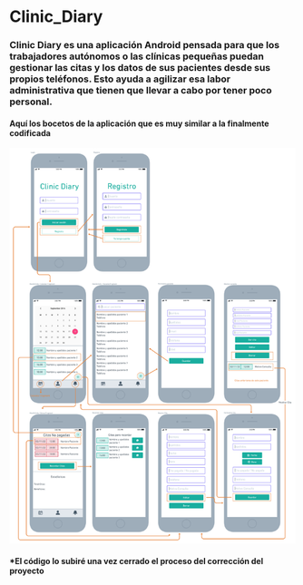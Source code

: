 # Clinic_Diary

### Clinic Diary es una aplicación Android pensada para que los trabajadores autónomos o las clínicas pequeñas puedan gestionar las citas y los datos de sus pacientes desde sus propios teléfonos. Esto ayuda a agilizar esa labor administrativa que tienen que llevar a cabo por tener poco personal.

#### Aquí los bocetos de la aplicación que es muy similar a la finalmente codificada

<picture>
  <source media="(prefers-color-scheme: dark)" srcset="https://github.com/VicEgea/Clinic_Diary/blob/main/Mobile%20Wireframe%402x%20v2.png">
  <source media="(prefers-color-scheme: light)" srcset="https://github.com/VicEgea/Clinic_Diary/blob/main/Mobile%20Wireframe%402x%20v2.png">
  <img alt="Shows an illustrated sun in light mode and a moon with stars in dark mode." src="https://github.com/VicEgea/Clinic_Diary/blob/main/Mobile%20Wireframe%402x%20v2.png">
</picture>

#### *El código lo subiré una vez cerrado el proceso del corrección del proyecto
